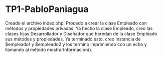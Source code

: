 # TP1-PabloPaniagua


Creado el archivo index.php, Procedo a crear la clase Empleado con métodos y propiedades privadas. Ya hecho la clase Empleado, creo las clases hijas Desarrollador y Diseñador que heredan de la clase Empleado sus métodos y propiedades. Ya terminado esto. creo instancia de $empleado1 y $empleado2 y los termino imprimiendo con un echo y llamando al método mostrarInformacion().


